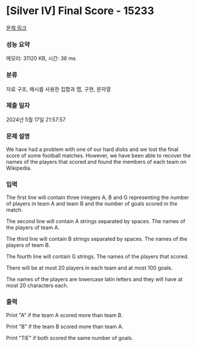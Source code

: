 # [Silver IV] Final Score - 15233 

[문제 링크](https://www.acmicpc.net/problem/15233) 

### 성능 요약

메모리: 31120 KB, 시간: 36 ms

### 분류

자료 구조, 해시를 사용한 집합과 맵, 구현, 문자열

### 제출 일자

2024년 5월 17일 21:57:57

### 문제 설명

<p>We have had a problem with one of our hard disks and we lost the final score of some football matches. However, we have been able to recover the names of the players that scored and found the members of each team on Wikipedia.</p>

### 입력 

 <p>The first line will contain three integers A, B and G representing the number of players in team A and team B and the number of goals scored in the match.</p>

<p>The second line will contain A strings separated by spaces. The names of the players of team A.</p>

<p>The third line will contain B strings separated by spaces. The names of the players of team B.</p>

<p>The fourth line will contain G strings. The names of the players that scored.</p>

<p>There will be at most 20 players in each team and at most 100 goals.</p>

<p>The names of the players are lowercase latin letters and they will have at most 20 characters each.</p>

### 출력 

 <p>Print "A" if the team A scored more than team B.</p>

<p>Print "B" if the team B scored more than team A.</p>

<p>Print "TIE" if both scored the same number of goals.</p>

